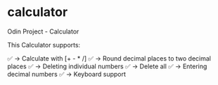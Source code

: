 # calculator
Odin Project - Calculator

This Calculator supports:

✅ -> Calculate with [+ - * /]
✅ -> Round decimal places to two decimal places
✅ -> Deleting individual numbers
✅ -> Delete all
✅ -> Entering decimal numbers
✅ -> Keyboard support